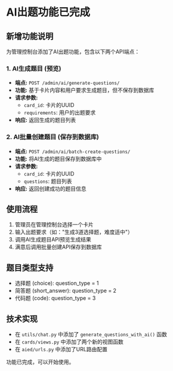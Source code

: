# AI出题功能已完成

## 新增功能说明

为管理控制台添加了AI出题功能，包含以下两个API端点：

### 1. AI生成题目 (预览)
- **端点:** `POST /admin/ai/generate-questions/`
- **功能:** 基于卡片内容和用户要求生成题目，但不保存到数据库
- **请求参数:**
  - `card_id`: 卡片的UUID
  - `requirements`: 用户的出题要求
- **响应:** 返回生成的题目列表

### 2. AI批量创建题目 (保存到数据库)
- **端点:** `POST /admin/ai/batch-create-questions/`
- **功能:** 将AI生成的题目保存到数据库中
- **请求参数:**
  - `card_id`: 卡片的UUID
  - `questions`: 题目列表
- **响应:** 返回创建成功的题目信息

## 使用流程

1. 管理员在管理控制台选择一个卡片
2. 输入出题要求（如："生成3道选择题，难度适中"）
3. 调用AI生成题目API预览生成结果
4. 满意后调用批量创建API保存到数据库

## 题目类型支持

- 选择题 (choice): question_type = 1
- 简答题 (short_answer): question_type = 2  
- 代码题 (code): question_type = 3

## 技术实现

- 在 `utils/chat.py` 中添加了 `generate_questions_with_ai()` 函数
- 在 `cards/views.py` 中添加了两个新的视图函数
- 在 `aied/urls.py` 中添加了URL路由配置

功能已完成，可以开始使用。
